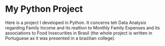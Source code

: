 # My Python Project
Here is a project I developed in Python.
It concerns teh Data Analysis regarding Family Income and its realtion to Monthly Family Expenses and its associations to Food Insecurities in Brasil (the whole project is written in Portuguese as it was presented in a brazilian college).
